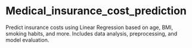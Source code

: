 # Medical_insurance_cost_prediction
Predict insurance costs using Linear Regression based on age, BMI, smoking habits, and more. Includes data analysis, preprocessing, and model evaluation.
